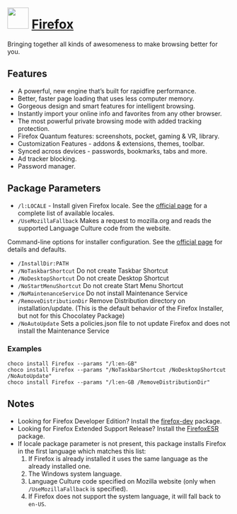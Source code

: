 # <img src="https://cdn.rawgit.com/chocolatey/chocolatey-coreteampackages/edba4a5849ff756e767cba86641bea97ff5721fe/icons/firefox.png" width="48" height="48"/> [Firefox](https://chocolatey.org/packages/Firefox)

Bringing together all kinds of awesomeness to make browsing better for you.

## Features

- A powerful, new engine that’s built for rapidfire performance.
- Better, faster page loading that uses less computer memory.
- Gorgeous design and smart features for intelligent browsing.
- Instantly import your online info and favorites from any other browser.
- The most powerful private browsing mode with added tracking protection.
- Firefox Quantum features: screenshots, pocket, gaming & VR, library.
- Customization Features - addons & extensions, themes, toolbar.
- Synced across devices - passwords, bookmarks, tabs and more.
- Ad tracker blocking.
- Password manager.

## Package Parameters

- `/l:LOCALE` - Install given Firefox locale. See the [official page](https://releases.mozilla.org/pub/firefox/releases/latest/README.txt) for a complete list of available locales.
- `/UseMozillaFallback` Makes a request to mozilla.org and reads the supported Language Culture code from the website.

Command-line options for installer configuration. See the [official page](https://firefox-source-docs.mozilla.org/browser/installer/windows/installer/FullConfig.html) for details and defaults.

- `/InstallDir:PATH`
- `/NoTaskbarShortcut` Do not create Taskbar Shortcut
- `/NoDesktopShortcut` Do not create Desktop Shortcut
- `/NoStartMenuShortcut` Do not create Start Menu Shortcut
- `/NoMaintenanceService` Do not install Maintenance Service
- `/RemoveDistributionDir` Remove Distribution directory on installation/update. (This is the default behavior of the Firefox Installer, but not for this Chocolatey Package)
- `/NoAutoUpdate` Sets a policies.json file to not update Firefox and does not install the Maintenance Service

### Examples

`choco install Firefox --params "/l:en-GB"`  
`choco install Firefox --params "/NoTaskbarShortcut /NoDesktopShortcut /NoAutoUpdate"`  
`choco install Firefox --params "/l:en-GB /RemoveDistributionDir"`

## Notes

- Looking for Firefox Developer Edition? Install the [firefox-dev](/packages/firefox-dev) package.
- Looking for Firefox Extended Support Release? Install the [FirefoxESR](/packages/FirefoxESR) package.
- If locale package parameter is not present, this package installs Firefox in the first language which matches this list:
  1. If Firefox is already installed it uses the same language as the already installed one.
  1. The Windows system language.
  1. Language Culture code specified on Mozilla website (only when `/UseMozillaFallback` is specified).
  1. If Firefox does not support the system language, it will fall back to `en-US`.
